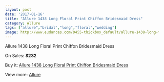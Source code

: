 ```yaml
---
layout: post
date: '2017-01-16'
title: "Allure 1438 Long Floral Print Chiffon Bridesmaid Dress"
category: Allure 
tags: ["allure","bridal","long","floral","wedding"]
image: http://www.eudances.com/9455-thickbox_default/allure-1438-long-floral-print-chiffon-bridesmaid-dress.jpg
---
```

Allure 1438 Long Floral Print Chiffon Bridesmaid Dress

On Sales: **$232**
<a href="https://www.eudances.com/en/allure/3143-allure-1438-long-floral-print-chiffon-bridesmaid-dress.html"><amp-img layout="responsive" width="600" height="600" src="//www.eudances.com/9455-thickbox_default/allure-1438-long-floral-print-chiffon-bridesmaid-dress.jpg" alt="Allure 1438 Long Floral Print Chiffon Bridesmaid Dress 0" /></a>
<a href="https://www.eudances.com/en/allure/3143-allure-1438-long-floral-print-chiffon-bridesmaid-dress.html"><amp-img layout="responsive" width="600" height="600" src="//www.eudances.com/9460-thickbox_default/allure-1438-long-floral-print-chiffon-bridesmaid-dress.jpg" alt="Allure 1438 Long Floral Print Chiffon Bridesmaid Dress 1" /></a>
<a href="https://www.eudances.com/en/allure/3143-allure-1438-long-floral-print-chiffon-bridesmaid-dress.html"><amp-img layout="responsive" width="600" height="600" src="//www.eudances.com/9459-thickbox_default/allure-1438-long-floral-print-chiffon-bridesmaid-dress.jpg" alt="Allure 1438 Long Floral Print Chiffon Bridesmaid Dress 2" /></a>
<a href="https://www.eudances.com/en/allure/3143-allure-1438-long-floral-print-chiffon-bridesmaid-dress.html"><amp-img layout="responsive" width="600" height="600" src="//www.eudances.com/9458-thickbox_default/allure-1438-long-floral-print-chiffon-bridesmaid-dress.jpg" alt="Allure 1438 Long Floral Print Chiffon Bridesmaid Dress 3" /></a>
<a href="https://www.eudances.com/en/allure/3143-allure-1438-long-floral-print-chiffon-bridesmaid-dress.html"><amp-img layout="responsive" width="600" height="600" src="//www.eudances.com/9457-thickbox_default/allure-1438-long-floral-print-chiffon-bridesmaid-dress.jpg" alt="Allure 1438 Long Floral Print Chiffon Bridesmaid Dress 4" /></a>
<a href="https://www.eudances.com/en/allure/3143-allure-1438-long-floral-print-chiffon-bridesmaid-dress.html"><amp-img layout="responsive" width="600" height="600" src="//www.eudances.com/9456-thickbox_default/allure-1438-long-floral-print-chiffon-bridesmaid-dress.jpg" alt="Allure 1438 Long Floral Print Chiffon Bridesmaid Dress 5" /></a>

Buy it: [Allure 1438 Long Floral Print Chiffon Bridesmaid Dress](https://www.eudances.com/en/allure/3143-allure-1438-long-floral-print-chiffon-bridesmaid-dress.html "Allure 1438 Long Floral Print Chiffon Bridesmaid Dress")

View more: [Allure ](https://www.eudances.com/en/53-allure "Allure ")